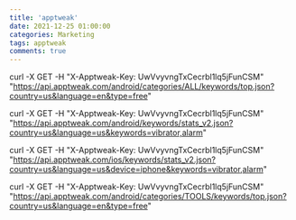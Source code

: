 ```yaml
---
title: 'apptweak'
date: 2021-12-25 01:00:00
categories: Marketing
tags: apptweak
comments: true
---
```




curl -X GET -H "X-Apptweak-Key: UwVvyvngTxCecrbl1lq5jFunCSM" "https://api.apptweak.com/android/categories/ALL/keywords/top.json?country=us&language=en&type=free"


curl -X GET -H "X-Apptweak-Key: UwVvyvngTxCecrbl1lq5jFunCSM" "https://api.apptweak.com/android/keywords/stats_v2.json?country=us&language=us&keywords=vibrator,alarm"


curl -X GET -H "X-Apptweak-Key: UwVvyvngTxCecrbl1lq5jFunCSM" "https://api.apptweak.com/ios/keywords/stats_v2.json?country=us&language=us&device=iphone&keywords=vibrator,alarm"


curl -X GET -H "X-Apptweak-Key: UwVvyvngTxCecrbl1lq5jFunCSM" "https://api.apptweak.com/android/categories/TOOLS/keywords/top.json?country=us&language=en&type=free"

